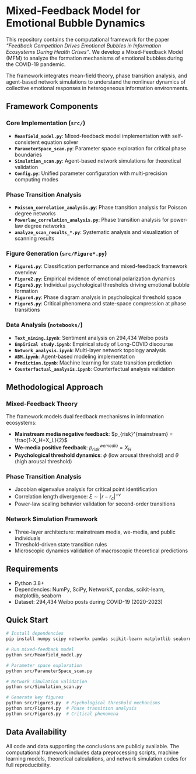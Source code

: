 # Mixed-Feedback Model for Emotional Bubble Dynamics

This repository contains the computational framework for the paper *"Feedback Competition Drives Emotional Bubbles in Information Ecosystems During Health Crises"*. We develop a Mixed-Feedback Model (MFM) to analyze the formation mechanisms of emotional bubbles during the COVID-19 pandemic.

The framework integrates mean-field theory, phase transition analysis, and agent-based network simulations to understand the nonlinear dynamics of collective emotional responses in heterogeneous information environments.

## Framework Components

### Core Implementation (`src/`)

- **`Meanfield_model.py`**: Mixed-feedback model implementation with self-consistent equation solver
- **`ParameterSpace_scan.py`**: Parameter space exploration for critical phase boundaries
- **`Simulation_scan.py`**: Agent-based network simulations for theoretical validation
- **`Config.py`**: Unified parameter configuration with multi-precision computing modes

### Phase Transition Analysis

- **`Poisson_correlation_analysis.py`**: Phase transition analysis for Poisson degree networks
- **`Powerlaw_correlation_analysis.py`**: Phase transition analysis for power-law degree networks
- **`analyze_scan_results_*.py`**: Systematic analysis and visualization of scanning results

### Figure Generation (`src/Figure*.py`)

- **`Figure1.py`**: Classification performance and mixed-feedback framework overview
- **`Figure2.py`**: Empirical evidence of emotional polarization dynamics
- **`Figure3.py`**: Individual psychological thresholds driving emotional bubble formation
- **`Figure4.py`**: Phase diagram analysis in psychological threshold space
- **`Figure5.py`**: Critical phenomena and state-space compression at phase transitions

### Data Analysis (`notebooks/`)

- **`Text_mining.ipynb`**: Sentiment analysis on 294,434 Weibo posts
- **`Empirical study.ipynb`**: Empirical study of Long-COVID discourse
- **`Network_analysis.ipynb`**: Multi-layer network topology analysis
- **`ABM.ipynb`**: Agent-based modeling implementation
- **`Prediction.ipynb`**: Machine learning for state transition prediction
- **`Counterfactual_analysis.ipynb`**: Counterfactual analysis validation

## Methodological Approach

### Mixed-Feedback Theory
The framework models dual feedback mechanisms in information ecosystems:
- **Mainstream media negative feedback**: $p_{risk}^{mainstream} = \frac{1-X_H+X_L}{2}$
- **We-media positive feedback**: $p_{risk}^{wemedia} = X_H$
- **Psychological threshold dynamics**: $\phi$ (low arousal threshold) and $\theta$ (high arousal threshold)

### Phase Transition Analysis
- Jacobian eigenvalue analysis for critical point identification
- Correlation length divergence: $\xi \sim |r-r_c|^{-\nu}$
- Power-law scaling behavior validation for second-order transitions

### Network Simulation Framework
- Three-layer architecture: mainstream media, we-media, and public individuals
- Threshold-driven state transition rules
- Microscopic dynamics validation of macroscopic theoretical predictions

## Requirements

- Python 3.8+
- Dependencies: NumPy, SciPy, NetworkX, pandas, scikit-learn, matplotlib, seaborn
- Dataset: 294,434 Weibo posts during COVID-19 (2020-2023)

## Quick Start

```bash
# Install dependencies
pip install numpy scipy networkx pandas scikit-learn matplotlib seaborn

# Run mixed-feedback model
python src/Meanfield_model.py

# Parameter space exploration
python src/ParameterSpace_scan.py

# Network simulation validation
python src/Simulation_scan.py

# Generate key figures
python src/Figure3.py  # Psychological threshold mechanisms
python src/Figure4.py  # Phase transition analysis
python src/Figure5.py  # Critical phenomena
```

## Data Availability

All code and data supporting the conclusions are publicly available. The computational framework includes data preprocessing scripts, machine learning models, theoretical calculations, and network simulation codes for full reproducibility.